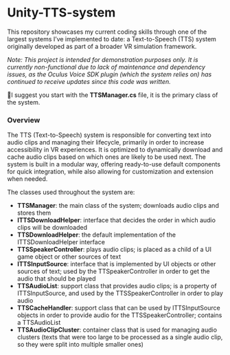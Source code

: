 # Unity-TTS-system

This repository showcases my current coding skills through one of the largest systems I’ve implemented to date: a Text-to-Speech (TTS) system originally developed as part of a broader VR simulation framework. 

*Note: This project is intended for demonstration purposes only. It is currently non-functional due to lack of maintenance and dependency issues, as the Oculus Voice SDK plugin (which the system relies on) has continued to receive updates since this code was written.*

🚩I suggest you start with the **TTSManager.cs** file, it is the primary class of the system.

### Overview
The TTS (Text-to-Speech) system is responsible for converting text into audio clips and managing their lifecycle, primarily in order to increase accessibility in VR experiences. It is optimized to dynamically download and cache audio clips based on which ones are likely to be used next. The system is built in a modular way, offering ready-to-use default components for quick integration, while also allowing for customization and extension when needed.

The classes used throughout the system are:
* **TTSManager**: the main class of the system; downloads audio clips and stores them
* **ITTSDownloadHelper**: interface that decides the order in which audio clips will be downloaded
* **TTSDownloadHelper**: the default implementation of the ITTSDownloadHelper interface
* **TTSSpeakerController**: plays audio clips; is placed as a child of a UI game object or other sources of text
* **ITTSInputSource**: interface that is implemented by UI objects or other sources of text; used by the TTSpeakerController in order to get the audio that should be played
* **TTSAudioList**: support class that provides audio clips; is a property of ITTSInputSource, and used by the TTSSpeakerController in order to play audio
* **TTSCacheHandler**: support class that can be used by ITTSInputSource objects in order to provide audio for the TTSSpeakerController; contains a TTSAudioList
* **TTSAudioClipCluster**: container class that is used for managing audio clusters (texts that were too large to be processed as a single audio clip, so they were split into multiple smaller ones)
